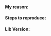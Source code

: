 <!--
First of all, please read this section

https://github.com/zakeerms/react-excel-exportz/blob/master/CONTRIBUTING.md

Some advices before file an issue
  * Give a brief explanation of the issue, suggestion or feature to request.
  * If the issue is a question, provide as much information you have available.
  * How can I do in order to reproduce it? What environment?
  * Define which version the issue happens and whether previous version the behaviour is correct.
-->

#### My reason:

#### Steps to reproduce:

#### Lib Version:
